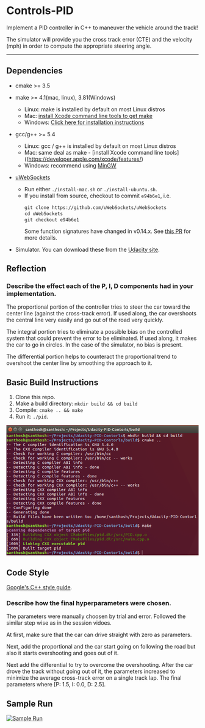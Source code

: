# Controls-PID

 Implement a PID controller in C++ to maneuver the vehicle around the track!

The simulator will provide you the cross track error (CTE) and the velocity (mph) in order to compute the appropriate steering angle.

---

## Dependencies

* cmake >= 3.5

* make >= 4.1(mac, linux), 3.81(Windows)
  * Linux: make is installed by default on most Linux distros
  * Mac: [install Xcode command line tools to get make](https://developer.apple.com/xcode/features/)
  * Windows: [Click here for installation instructions](http://gnuwin32.sourceforge.net/packages/make.htm)
* gcc/g++ >= 5.4
  * Linux: gcc / g++ is installed by default on most Linux distros
  * Mac: same deal as make - [install Xcode command line tools]((https://developer.apple.com/xcode/features/)
  * Windows: recommend using [MinGW](http://www.mingw.org/)
* [uWebSockets](https://github.com/uWebSockets/uWebSockets)
  * Run either `./install-mac.sh` or `./install-ubuntu.sh`.
  * If you install from source, checkout to commit `e94b6e1`, i.e.
    ```
    git clone https://github.com/uWebSockets/uWebSockets 
    cd uWebSockets
    git checkout e94b6e1
    ```
    Some function signatures have changed in v0.14.x. See [this PR](https://github.com/udacity/CarND-MPC-Project/pull/3) for more details.
* Simulator. You can download these from the [Udacity site](https://github.com/udacity/self-driving-car-sim/releases).

## Reflection

### Describe the effect each of the P, I, D components had in your implementation.

The proportional portion of the controller tries to steer the car toward the center line (against the cross-track error). If used along, the car overshoots the central line very easily and go out of the road very quickly. 

The integral portion tries to eliminate a possible bias on the controlled system that could prevent the error to be eliminated. If used along, it makes the car to go in circles. In the case of the simulator, no bias is present. 

The differential portion helps to counteract the proportional trend to overshoot the center line by smoothing the approach to it.

## Basic Build Instructions

1. Clone this repo.
2. Make a build directory: `mkdir build && cd build`
3. Compile: `cmake .. && make`
4. Run it: `./pid`. 

![Build Steps](./misc/build_steps.png)

## Code Style

[Google's C++ style guide](https://google.github.io/styleguide/cppguide.html).

### Describe how the final hyperparameters were chosen.

The parameters were manually choosen by trial and error. Followed the similar step wise as in the session vidoes.

At first, make sure that the car can drive straight with zero as parameters. 

Next, add the proportional and the car start going on following the road but also it starts overshooting and goes out of it. 

Next add the differential to try to overcome the overshooting. After the car drove the track without going out of it, the parameters increased to minimize the average cross-track error on a single track lap. The final parameters where [P: 1.5, I: 0.0, D: 2.5].

## Sample Run

[![Sample Run](https://img.youtube.com/vi/a1XxbOdsTkA/0.jpg)](https://www.youtube.com/watch?v=a1XxbOdsTkA)

